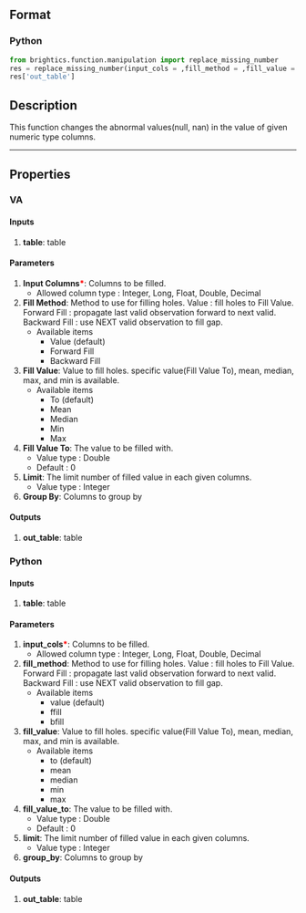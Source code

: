 ## Format
### Python
```python
from brightics.function.manipulation import replace_missing_number
res = replace_missing_number(input_cols = ,fill_method = ,fill_value = ,fill_value_to = ,limit = ,group_by = )
res['out_table']
```

## Description
This function changes the abnormal values(null, nan) in the value of given numeric type columns.

---

## Properties
### VA
#### Inputs
1. **table**: table

#### Parameters
1. **Input Columns**<b style="color:red">*</b>: Columns to be filled.
   - Allowed column type : Integer, Long, Float, Double, Decimal
2. **Fill Method**: Method to use for filling holes. Value : fill holes to Fill Value. Forward Fill : propagate last valid observation forward to next valid. Backward Fill : use NEXT valid observation to fill gap.
   - Available items
      - Value (default)
      - Forward Fill
      - Backward Fill
3. **Fill Value**: Value to fill holes. specific value(Fill Value To), mean, median, max, and min is available.
   - Available items
      - To (default)
      - Mean
      - Median
      - Min
      - Max
4. **Fill Value To**: The value to be filled with.
   - Value type : Double
   - Default : 0
5. **Limit**: The limit number of filled value in each given columns.
   - Value type : Integer
6. **Group By**: Columns to group by

#### Outputs
1. **out_table**: table

### Python
#### Inputs
1. **table**: table

#### Parameters
1. **input_cols**<b style="color:red">*</b>: Columns to be filled.
   - Allowed column type : Integer, Long, Float, Double, Decimal
2. **fill_method**: Method to use for filling holes. Value : fill holes to Fill Value. Forward Fill : propagate last valid observation forward to next valid. Backward Fill : use NEXT valid observation to fill gap.
   - Available items
      - value (default)
      - ffill
      - bfill
3. **fill_value**: Value to fill holes. specific value(Fill Value To), mean, median, max, and min is available.
   - Available items
      - to (default)
      - mean
      - median
      - min
      - max
4. **fill_value_to**: The value to be filled with.
   - Value type : Double
   - Default : 0
5. **limit**: The limit number of filled value in each given columns.
   - Value type : Integer
6. **group_by**: Columns to group by

#### Outputs
1. **out_table**: table

